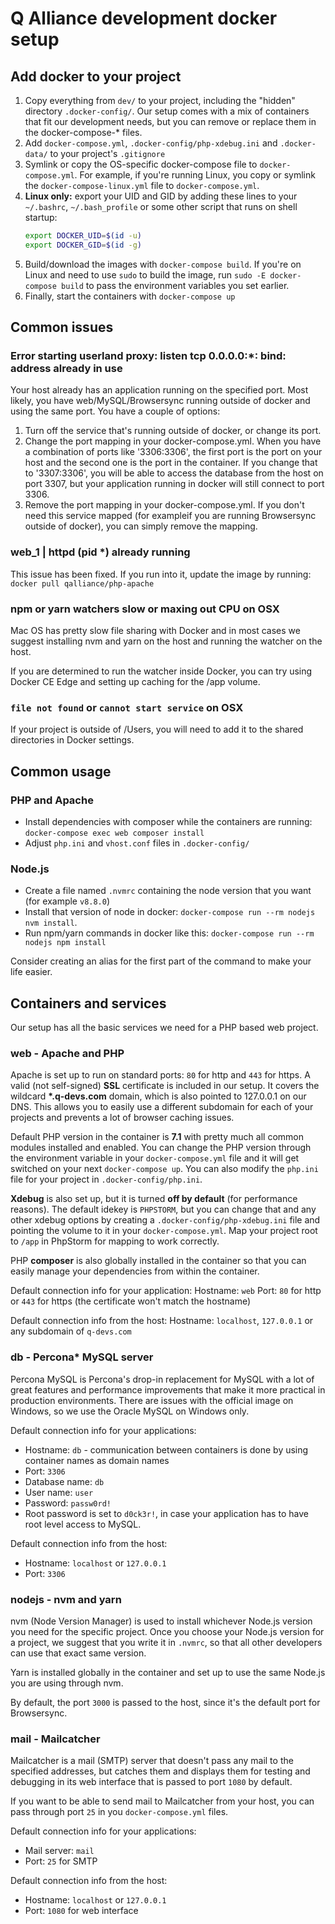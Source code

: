 # Q Alliance development docker setup

## Add docker to your project
1. Copy everything from `dev/` to your project, including the "hidden" directory `.docker-config/`. Our setup comes with a mix of containers that fit our development needs, but you can remove or replace them in the docker-compose-* files.
1. Add `docker-compose.yml`, `.docker-config/php-xdebug.ini` and `.docker-data/` to your project's `.gitignore`
1. Symlink or copy the OS-specific docker-compose file to `docker-compose.yml`. For example, if you're running Linux, you copy or symlink the `docker-compose-linux.yml` file to `docker-compose.yml`.
1. __Linux only:__ export your UID and GID by adding these lines to your `~/.bashrc`, `~/.bash_profile` or some other script that runs on shell startup:
    ```bash
    export DOCKER_UID=$(id -u)
    export DOCKER_GID=$(id -g)
    ```
1. Build/download the images with `docker-compose build`. If you're on Linux and need to use `sudo` to build the image, run `sudo -E docker-compose build` to pass the environment variables you set earlier.
1. Finally, start the containers with `docker-compose up`

## Common issues

### Error starting userland proxy: listen tcp 0.0.0.0:*: bind: address already in use
Your host already has an application running on the specified port. Most likely, you have web/MySQL/Browsersync running outside of docker and using the same port. You have a couple of options:
1. Turn off the service that's running outside of docker, or change its port.
1. Change the port mapping in your docker-compose.yml. When you have a combination of ports like '3306:3306', the first port is the port on your host and the second one is the port in the container. If you change that to '3307:3306', you will be able to access the database from the host on port 3307, but your application running in docker will still connect to port 3306.
1. Remove the port mapping in your docker-compose.yml. If you don't need this service mapped (for exampleif you are running Browsersync outside of docker), you can simply remove the mapping.

### web_1 | httpd (pid *) already running
This issue has been fixed. If you run into it, update the image by running: `docker pull qalliance/php-apache`

### npm or yarn watchers slow or maxing out CPU on OSX
Mac OS has pretty slow file sharing with Docker and in most cases we suggest installing nvm and yarn on the host and running the watcher on the host.

If you are determined to run the watcher inside Docker, you can try using Docker CE Edge and setting up caching for the /app volume.

### `file not found` or `cannot start service` on OSX
If your project is outside of /Users, you will need to add it to the shared directories in Docker settings.

## Common usage

### PHP and Apache
  * Install dependencies with composer while the containers are running: `docker-compose exec web composer install`
  * Adjust `php.ini` and `vhost.conf` files in `.docker-config/`

### Node.js
  * Create a file named `.nvmrc` containing the node version that you want (for example `v8.8.0`)
  * Install that version of node in docker: `docker-compose run --rm nodejs nvm install`.
  * Run npm/yarn commands in docker like this: `docker-compose run --rm nodejs npm install`

Consider creating an alias for the first part of the command to make your life easier.

## Containers and services
Our setup has all the basic services we need for a PHP based web project.

### web - Apache and PHP
Apache is set up to run on standard ports: `80` for http and `443` for https. A valid (not self-signed) __SSL__ certificate is included in our setup. It covers the wildcard __*.q-devs.com__ domain, which is also pointed to 127.0.0.1 on our DNS. This allows you to easily use a different subdomain for each of your projects and prevents a lot of browser caching issues.

Default PHP version in the container is __7.1__ with pretty much all common modules installed and enabled. You can change the PHP version through the environment variable in your `docker-compose.yml` file and it will get switched on your next `docker-compose up`. You can also modify the `php.ini` file for your project in `.docker-config/php.ini`.

__Xdebug__ is also set up, but it is turned __off by default__ (for performance reasons). The default idekey is `PHPSTORM`, but you can change that and any other xdebug options by creating a `.docker-config/php-xdebug.ini` file and pointing the volume to it in your `docker-compose.yml`. Map your project root to `/app` in PhpStorm for mapping to work correctly.

PHP __composer__ is also globally installed in the container so that you can easily manage your dependencies from within the container.

Default connection info for your application:
Hostname: `web`
Port: `80` for http or `443` for https (the certificate won't match the hostname)

Default connection info from the host:
Hostname: `localhost`, `127.0.0.1` or any subdomain of `q-devs.com`

### db - Percona* MySQL server
Percona MySQL is Percona's drop-in replacement for MySQL with a lot of great features and performance improvements that make it more practical in production environments. There are issues with the official image on Windows, so we use the Oracle MySQL on Windows only.

Default connection info for your applications:
  * Hostname: `db` - communication between containers is done by using container names as domain names
  * Port: `3306`
  * Database name: `db`
  * User name: `user`
  * Password: `passw0rd!`
  * Root password is set to `d0ck3r!`, in case your application has to have root level access to MySQL.

Default connection info from the host:
  * Hostname: `localhost` or `127.0.0.1`
  * Port: `3306`

### nodejs - nvm and yarn
nvm (Node Version Manager) is used to install whichever Node.js version you need for the specific project. Once you choose your Node.js version for a project, we suggest that you write it in `.nvmrc`, so that all other developers can use that exact same version.

Yarn is installed globally in the container and set up to use the same Node.js you are using through nvm.

By default, the port `3000` is passed to the host, since it's the default port for Browsersync.

### mail - Mailcatcher
Mailcatcher is a mail (SMTP) server that doesn't pass any mail to the specified addresses, but catches them and displays them for testing and debugging in its web interface that is passed to port `1080` by default.

If you want to be able to send mail to Mailcatcher from your host, you can pass through port `25` in you `docker-compose.yml` files.

Default connection info for your applications:
  * Mail server: `mail`
  * Port: `25` for SMTP

Default connection info from the host:
  * Hostname: `localhost` or `127.0.0.1`
  * Port: `1080` for web interface
